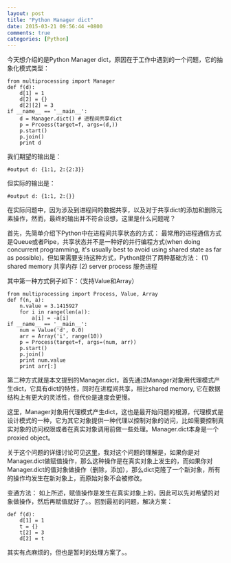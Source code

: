 ```yaml
---
layout: post
title: "Python Manager dict"
date: 2015-03-21 09:56:44 +0800
comments: true
categories: [Python]
---
```


今天想介绍的是Python Manager dict，原因在于工作中遇到的一个问题，它的抽象化模式类型：

    from multiprocessing import Manager
    def f(d):
        d[1] = 1
        d[2] = {}
        d[2][2] = 3
    if __name__ == '__main__':
        d = Manager.dict() # 进程间共享dict
        p = Prcoess(target=f, args=(d,))
        p.start()
        p.join()
        print d

我们期望的输出是：
    
    #output d: {1:1, 2:{2:3}}

但实际的输出是：

    #output d: {1:1, 2:{}}

在实际问题中，因为涉及到进程间的数据共享，以及对于共享dict的添加和删除元素操作，然而，最终的输出并不符合设想，这里是什么问题呢？

首先，先简单介绍下Python中在进程间共享状态的方式：
    最常用的进程通信方式是Queue或者Pipe，共享状态并不是一种好的并行编程方式(when doing concurrent programming, it's usually best to avoid using shared state as far as possible)，但如果需要支持这种方式，Python提供了两种基础方法：
    (1) shared memory 共享内存
    (2) server process 服务进程

其中第一种方式例子如下：（支持Value和Array）

    from multiprocessing import Process, Value, Array
    def f(n, a):
        n.value = 3.1415927
        for i in range(len(a)):
            a[i] = -a[i]
    if __name__ == '__main__':
        num = Value('d', 0.0)
        arr = Array('i', range(10))
        p = Process(target=f, args=(num, arr))
        p.start()
        p.join()
        print num.value
        print arr[:]

第二种方式就是本文提到的Manager.dict，首先通过Manager对象用代理模式产生dict，它具有dict的特性，同时在进程间共享，相比shared memory, 它在数据结构上有更大的灵活性，但代价是速度会更慢。

这里，Manager对象用代理模式产生dict，这也是最开始问题的根源，代理模式是设计模式的一种，它为其它对象提供一种代理以控制对象的访问，比如需要控制真实对象的访问权限或者在真实对象调用前做一些处理。Manager.dict本身是一个proxied object。

关于这个问题的详细讨论可见[这里](https://bugs.python.org/issue6766)，我对这个问题的理解是，如果你是对Manager.dict做赋值操作，那么这种操作是在真实对象上发生的，而如果你对Manager.dict的值对象做操作（删除，添加），那么dict克隆了一个新对象，所有的操作均发生在新对象上，而原始对象不会被修改。

变通方法：
如上所述，赋值操作是发生在真实对象上的，因此可以先对希望的对象做操作，然后再赋值就好了。。回到最初的问题，解决方案：

    def f(d):
        d[1] = 1
        t = {}
        t[2] = 3
        d[2] = t

其实有点麻烦的，但也是暂时的处理方案了。。